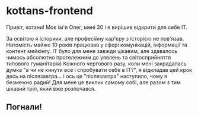# kottans-frontend
Привіт, котани! Моє ім'я Олег, мені 30 і я вирішив відкрити для себе ІТ. 

За освітою я історики, але професійну кар'єру з історією не пов'язав. Натомість майже 10 років працював у сфері комунікацій, інформації та контент мейкінгу. IТ було для мене завжди цікавим, але здавалось чимось абсолютно протележним до уявлень та світосприйняття типового гуманітарія) Кожного чергового разу, коли мені закрадалась думка "а чи не кинути все і спробувати себе в ІТ?", я відкладав цей крок десь на післязавтра... і ось це "післязавтра" наступило, чому я безмежно радий! Для мене це виклик самому собі, але разом з тим цікавий тріп, який вже розпочався. 

Погнали! 
-------

